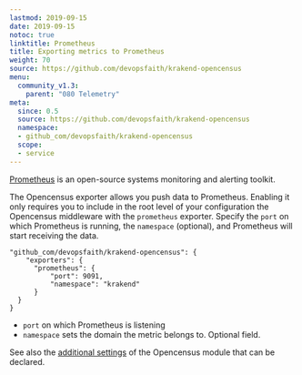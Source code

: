 ```yaml
---
lastmod: 2019-09-15
date: 2019-09-15
notoc: true
linktitle: Prometheus
title: Exporting metrics to Prometheus
weight: 70
source: https://github.com/devopsfaith/krakend-opencensus
menu:
  community_v1.3:
    parent: "080 Telemetry"
meta:
  since: 0.5
  source: https://github.com/devopsfaith/krakend-opencensus
  namespace:
  - github_com/devopsfaith/krakend-opencensus
  scope:
  - service
---
```

[Prometheus](https://prometheus.io/) is an open-source systems monitoring and alerting toolkit.

The Opencensus exporter allows you push data to Prometheus. Enabling it only requires you to include in the root level of your configuration the Opencensus middleware with the `prometheus` exporter. Specify the `port` on which Prometheus is running, the `namespace` (optional), and Prometheus will start receiving the data.

    "github_com/devopsfaith/krakend-opencensus": {
        "exporters": {
          "prometheus": {
              "port": 9091,
              "namespace": "krakend"
          }
      }
    }
- `port` on which Prometheus is listening
- `namespace` sets the domain the metric belongs to. Optional field.

See also the [additional settings](/docs/v1.3/telemetry/opencensus/) of the Opencensus module that can be declared.
